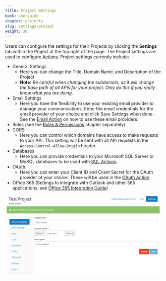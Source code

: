 ```yaml
---
title: Project Settings
book: userguide
chapter: projects
slug: settings-project
weight: 30
---
```

Users can configure the settings for their Projects by clicking the **Settings** tab within the Project at the top right of the page. The Project settings are used to configure [Actions](#actions). Project settings currently include:

- General Settings
    - Here you can change the Title, Domain Name, and Description of the Project
    - **Note:** *Be careful when changing the subdomain, as it will change the base path of all APIs for your project. Only do this if you really know what you are doing.*
- Email Settings
    - Here you have the flexibility to use your existing email provider to manage your communications. Enter the email credentials for the email provider of your choice and click Save Settings when done. See the [Email Action](#action-email) on how to use these email providers.
- Roles (see the [Roles & Permissions](#roles-and-permissions) chapter separately)
- CORS
    - Here you can control which domains have access to make requests to your API. This setting will be sent with all API requests in the <code>Access-Control-Allow-Origin</code> header.
- Databases
    - Here you can provide credentials to your Microsoft SQL Server or MySQL databases to be used with [SQL Actions](#action-sql).
- OAuth
    - Here you can enter your Client ID and Client Secret for the OAuth provider of your choice. These will be used in the [OAuth Action](#action-oauth)
- Office 365 (Settings to integrate with Outlook and other 365 applications, see [Office 365 Integration Guide](/integrations/#office365))

<img src="/assets/img/settings-project.png">
